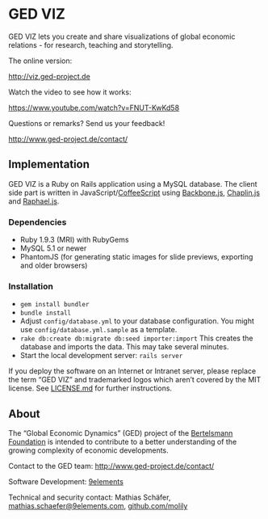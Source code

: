 # GED VIZ

GED VIZ lets you create and share visualizations of global economic relations -
for research, teaching and storytelling.

The online version:

http://viz.ged-project.de

Watch the video to see how it works:

https://www.youtube.com/watch?v=FNUT-KwKd58

Questions or remarks? Send us your feedback!

http://www.ged-project.de/contact/

## Implementation

GED VIZ is a Ruby on Rails application using a MySQL database. The client side
part is written in JavaScript/[CoffeeScript](http://coffeescript.org/) using
[Backbone.js](http://backbonejs.org/), [Chaplin.js](http://chaplinjs.org) and
[Raphael.js](http://raphaeljs.com).

### Dependencies

- Ruby 1.9.3 (MRI) with RubyGems
- MySQL 5.1 or newer
- PhantomJS (for generating static images for slide previews, exporting and older browsers)

### Installation

- `gem install bundler`
- `bundle install`
- Adjust `config/database.yml` to your database configuration. You might use
  `config/database.yml.sample` as a template.
- `rake db:create db:migrate db:seed importer:import`
  This creates the database and imports the data. This may take several minutes.
- Start the local development server:
  `rails server`

If you deploy the software on an Internet or Intranet server, please replace the
term “GED VIZ” and trademarked logos which aren’t covered by the MIT license.
See [LICENSE.md](https://github.com/bertelsmannstift/GED-VIZ/blob/master/LICENSE.md)
for further instructions.

## About

The “Global Economic Dynamics” (GED) project of the
[Bertelsmann Foundation](http://www.bertelsmann-stiftung.de/) is intended to
contribute to a better understanding of the growing complexity of economic
developments.

Contact to the GED team: http://www.ged-project.de/contact/

Software Development: [9elements](http://9elements.com)

Technical and security contact: Mathias Schäfer,
[mathias.schaefer@9elements.com](mailto:mathias.schaefer@9elements.com),
[github.com/molily](https://github.com/molily)

